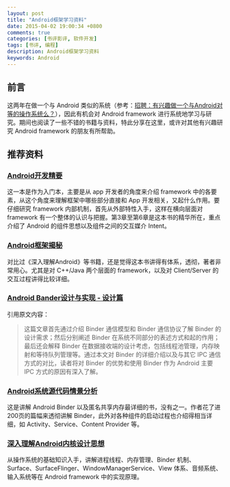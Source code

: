 ```yaml
---
layout: post
title: "Android框架学习资料"
date: 2015-04-02 19:00:34 +0800
comments: true
categories: [书评影评, 软件开发]
tags: [书评, 编程]
description: Android框架学习资料
keywords: Android
---
```


## 前言

这两年在做一个与 Android 类似的系统（参考：[招聘：有兴趣做一个与Android对等的操作系统么？](http://blog.csdn.net/kesalin/article/details/10474007)），因此有机会对 Android framework 进行系统地学习与研究。期间也阅读了一些不错的书籍与资料，特此分享在这里，或许对其他有兴趣研究 Android framework 的朋友有所帮助。

<!--more-->

## 推荐资料

### [Android开发精要](http://book.douban.com/subject/11530748/)
这一本是作为入门本，主要是从 app 开发者的角度来介绍 framework 中的各要素，从这个角度来理解框架中哪些部分直接和 App 开发相关，又起什么作用。要仔细研究 framework 内部机制，首先从外部特性入手，这样在横向层面对 framework 有一个整体的认识与把握。第3章至第6章是这本书的精华所在，重点介绍了 Android 的组件思想以及组件之间的交互媒介 Intent。

### [Android框架揭秘](http://book.douban.com/subject/10570841/)
对比过《深入理解Android》等书籍，还是觉得这本书讲得有体系，透彻，著者非常用心。尤其是对 C++/Java 两个层面的 framework，以及对 Client/Server 的交互过程讲得比较详细。

### [Android Bander设计与实现 - 设计篇](http://blog.csdn.net/universus/article/details/6211589/)
引用原文内容：
> 这篇文章首先通过介绍 Binder 通信模型和 Binder 通信协议了解 Binder 的设计需求；然后分别阐述 Binder 在系统不同部分的表述方式和起的作用；最后还会解释 Binder 在数据接收端的设计考虑，包括线程池管理，内存映射和等待队列管理等。通过本文对 Binder 的详细介绍以及与其它 IPC 通信方式的对比，读者将对 Binder 的优势和使用 Binder 作为 Android 主要 IPC 方式的原因有深入了解。

### [Android系统源代码情景分析](http://book.douban.com/subject/19986441/)
这是讲解 Android Binder 以及匿名共享内存最详细的书，没有之一。作者花了进200页的篇幅来透彻讲解 Binder，此外对各种组件的启动过程也介绍得相当详细，如 Activity、Service、Content Provider 等。

### [深入理解Android内核设计思想](http://book.douban.com/subject/25921329/)
从操作系统的基础知识入手，讲解进程线程、内存管理、Binder 机制、Surface、SurfaceFlinger、WindowManagerService、View 体系、音频系统、输入系统等在 Android framework 中的实现原理。
